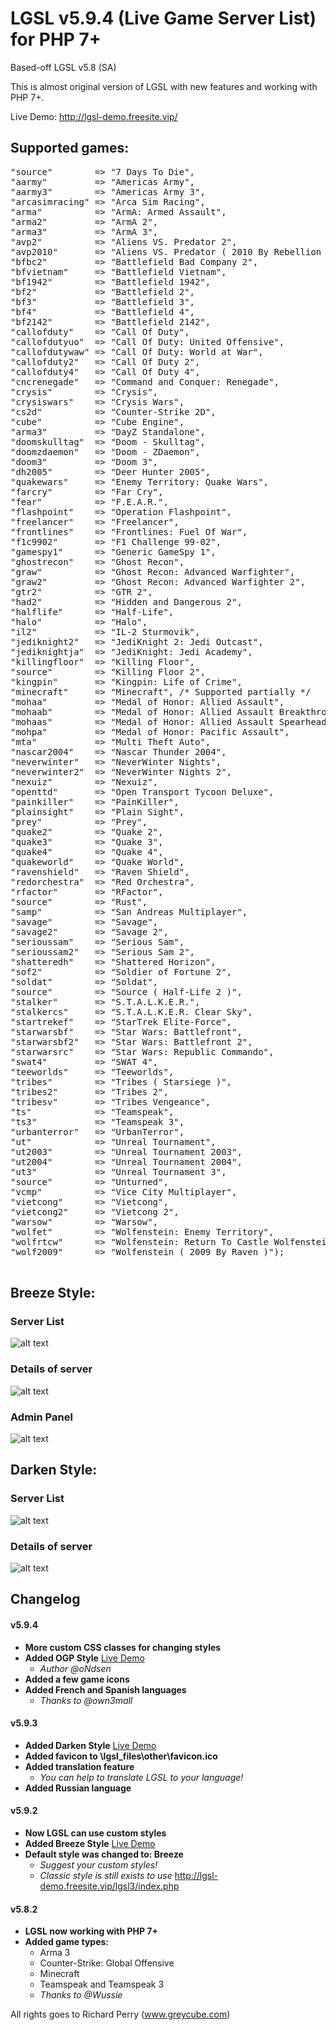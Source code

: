 # LGSL v5.9.4 (Live Game Server List) for PHP 7+
Based-off LGSL v5.8 (SA)

This is almost original version of LGSL with new features and working with PHP 7+.

Live Demo: http://lgsl-demo.freesite.vip/

## Supported games:
<pre>
"source"        => "7 Days To Die",
"aarmy"         => "Americas Army",
"aarmy3"        => "Americas Army 3",
"arcasimracing" => "Arca Sim Racing",
"arma"          => "ArmA: Armed Assault",
"arma2"         => "ArmA 2",
"arma3"         => "ArmA 3",
"avp2"          => "Aliens VS. Predator 2",
"avp2010"       => "Aliens VS. Predator ( 2010 By Rebellion )",
"bfbc2"         => "Battlefield Bad Company 2",
"bfvietnam"     => "Battlefield Vietnam",
"bf1942"        => "Battlefield 1942",
"bf2"           => "Battlefield 2",
"bf3"           => "Battlefield 3",
"bf4"           => "Battlefield 4",
"bf2142"        => "Battlefield 2142",
"callofduty"    => "Call Of Duty",
"callofdutyuo"  => "Call Of Duty: United Offensive",
"callofdutywaw" => "Call Of Duty: World at War",
"callofduty2"   => "Call Of Duty 2",
"callofduty4"   => "Call Of Duty 4",
"cncrenegade"   => "Command and Conquer: Renegade",
"crysis"        => "Crysis",
"crysiswars"    => "Crysis Wars",
"cs2d"          => "Counter-Strike 2D",
"cube"          => "Cube Engine",
"arma3"         => "DayZ Standalone",
"doomskulltag"  => "Doom - Skulltag",
"doomzdaemon"   => "Doom - ZDaemon",
"doom3"         => "Doom 3",
"dh2005"        => "Deer Hunter 2005",
"quakewars"     => "Enemy Territory: Quake Wars",
"farcry"        => "Far Cry",
"fear"          => "F.E.A.R.",
"flashpoint"    => "Operation Flashpoint",
"freelancer"    => "Freelancer",
"frontlines"    => "Frontlines: Fuel Of War",
"f1c9902"       => "F1 Challenge 99-02",
"gamespy1"      => "Generic GameSpy 1",
"ghostrecon"    => "Ghost Recon",
"graw"          => "Ghost Recon: Advanced Warfighter",
"graw2"         => "Ghost Recon: Advanced Warfighter 2",
"gtr2"          => "GTR 2",
"had2"          => "Hidden and Dangerous 2",
"halflife"      => "Half-Life",
"halo"          => "Halo",
"il2"           => "IL-2 Sturmovik",
"jediknight2"   => "JediKnight 2: Jedi Outcast",
"jediknightja"  => "JediKnight: Jedi Academy",
"killingfloor"  => "Killing Floor",
"source"		=> "Killing Floor 2",
"kingpin"       => "Kingpin: Life of Crime",
"minecraft"     => "Minecraft", /* Supported partially */
"mohaa"         => "Medal of Honor: Allied Assault",
"mohaab"        => "Medal of Honor: Allied Assault Breakthrough",
"mohaas"        => "Medal of Honor: Allied Assault Spearhead",
"mohpa"         => "Medal of Honor: Pacific Assault",
"mta"           => "Multi Theft Auto",
"nascar2004"    => "Nascar Thunder 2004",
"neverwinter"   => "NeverWinter Nights",
"neverwinter2"  => "NeverWinter Nights 2",
"nexuiz"        => "Nexuiz",
"openttd"       => "Open Transport Tycoon Deluxe",
"painkiller"    => "PainKiller",
"plainsight"    => "Plain Sight",
"prey"          => "Prey",
"quake2"        => "Quake 2",
"quake3"        => "Quake 3",
"quake4"        => "Quake 4",
"quakeworld"    => "Quake World",
"ravenshield"   => "Raven Shield",
"redorchestra"  => "Red Orchestra",
"rfactor"       => "RFactor",
"source"       	=> "Rust",
"samp"          => "San Andreas Multiplayer",
"savage"        => "Savage",
"savage2"       => "Savage 2",
"serioussam"    => "Serious Sam",
"serioussam2"   => "Serious Sam 2",
"shatteredh"    => "Shattered Horizon",
"sof2"          => "Soldier of Fortune 2",
"soldat"        => "Soldat",
"source"        => "Source ( Half-Life 2 )",
"stalker"       => "S.T.A.L.K.E.R.",
"stalkercs"     => "S.T.A.L.K.E.R. Clear Sky",
"startrekef"    => "StarTrek Elite-Force",
"starwarsbf"    => "Star Wars: Battlefront",
"starwarsbf2"   => "Star Wars: Battlefront 2",
"starwarsrc"    => "Star Wars: Republic Commando",
"swat4"         => "SWAT 4",
"teeworlds"     => "Teeworlds",
"tribes"        => "Tribes ( Starsiege )",
"tribes2"       => "Tribes 2",
"tribesv"       => "Tribes Vengeance",
"ts"            => "Teamspeak",
"ts3"           => "Teamspeak 3",
"urbanterror"   => "UrbanTerror",
"ut"            => "Unreal Tournament",
"ut2003"        => "Unreal Tournament 2003",
"ut2004"        => "Unreal Tournament 2004",
"ut3"           => "Unreal Tournament 3",
"source"        => "Unturned",
"vcmp"          => "Vice City Multiplayer",
"vietcong"      => "Vietcong",
"vietcong2"     => "Vietcong 2",
"warsow"        => "Warsow",
"wolfet"        => "Wolfenstein: Enemy Territory",
"wolfrtcw"      => "Wolfenstein: Return To Castle Wolfenstein",
"wolf2009"      => "Wolfenstein ( 2009 By Raven )");
 </pre>
 ## Breeze Style:
 ### Server List
 ![alt text](https://i.imgur.com/Rq1BoY0.png)
 ### Details of server
 ![alt text](https://i.imgur.com/vB2PVHI.png)
 ### Admin Panel
 ![alt text](https://i.imgur.com/oQC1hkX.png)
 ## Darken Style:
 ### Server List
 ![alt text](https://i.imgur.com/hnPcDSr.png)
 ### Details of server
 ![alt text](https://i.imgur.com/LM3sBVM.png)
 
## Changelog
#### v5.9.4
- **More custom CSS classes for changing styles**
- **Added OGP Style** [Live Demo](http://lgsl-demo.freesite.vip/lgsl4/index.php)
	- *Author @oNdsen*
- **Added a few game icons**
- **Added French and Spanish languages**
	- *Thanks to @own3mall*
#### v5.9.3
- **Added Darken Style** [Live Demo](http://lgsl-demo.freesite.vip/lgsl2/index.php)
- **Added favicon to \lgsl_files\other\favicon.ico**
- **Added translation feature**
	- *You can help to translate LGSL to your language!*
- **Added Russian language**
#### v5.9.2
- **Now LGSL can use custom styles**
- **Added Breeze Style** [Live Demo](http://lgsl-demo.freesite.vip/lgsl/index.php)
- **Default style was changed to: Breeze**
	- *Suggest your custom styles!*
	- *Classic style is still exists to use* http://lgsl-demo.freesite.vip/lgsl3/index.php
#### v5.8.2
- **LGSL now working with PHP 7+**
- **Added game types:**
  - Arma 3
  - Counter-Strike: Global Offensive
  - Minecraft
  - Teamspeak and Teamspeak 3
  - *Thanks to @Wussie*

All rights goes to Richard Perry (www.greycube.com)